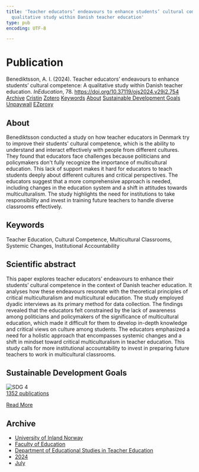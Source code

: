 ```yaml
---
title: 'Teacher educators’ endeavours to enhance students’ cultural competence: A
  qualitative study within Danish teacher education'
type: pub
encoding: UTF-8

---
```

<h1>Publication</h1>
<article id="csl-bib-container-IIDM82MR" class="csl-bib-container">
  <div class="csl-bib-body"> <div class="csl-entry">Benediktsson, A. I. (2024). Teacher educators’ endeavours to enhance students’ cultural competence: A qualitative study within Danish teacher education. <i>InEducation</i>, 78. <a href="https://doi.org/10.37119/ojs2024.v29i2.754">https://doi.org/10.37119/ojs2024.v29i2.754</a></div> </div>
  <div class="csl-bib-buttons">
    <a href="#taxonomy-article-IIDM82MR" alt="archive" class="csl-bib-button">Archive</a>
    <a href="https://app.cristin.no/results/show.jsf?id=2283325" alt="Cristin" class="csl-bib-button">Cristin</a>
    <a href="http://zotero.org/groups/5881554/items/IIDM82MR" alt="Zotero" class="csl-bib-button">Zotero</a>
    <a href="#keywords-article-IIDM82MR" alt="keywords" class="csl-bib-button">Keywords</a>
    <a href="#about-article-IIDM82MR" alt="about_pub" class="csl-bib-button">About</a>
    <a href="#sdg-article-IIDM82MR" alt="sdg" class="csl-bib-button">Sustainable Development Goals</a>
    <a href="https://journals.uregina.ca/ineducation/article/download/754/1282" alt="Unpaywall" class="csl-bib-button">Unpaywall</a>
    <a href="https://journals.uregina.ca/ineducation/article/download/754/1282" alt="EZproxy" class="csl-bib-button">EZproxy</a>
  </div>
  <div id="csl-bib-meta-container-IIDM82MR"></div>
</article>
<div id="csl-bib-meta-IIDM82MR" class="csl-bib-meta">
  <article id="about-article-IIDM82MR" class="about_pub-article">
    <h1>About</h1>
    Benediktsson conducted a study on how teacher educators in Denmark try to improve their students' cultural competence, which is the ability to understand and interact effectively with people from different cultures. They found that educators face challenges because politicians and policymakers don't fully recognize the importance of multicultural education. This lack of support makes it hard for educators to teach students deeply about different cultures and critical perspectives. The educators suggest that a more comprehensive approach is needed, including changes in the education system and a shift in attitudes towards multiculturalism. The study highlights the need for institutions to take responsibility and invest in training future teachers to handle diverse classrooms effectively.
  </article>
  <article id="keywords-article-IIDM82MR" class="keywords-article">
    <h1>Keywords</h1>
    Teacher Education, Cultural Competence, Multicultural Classrooms, Systemic Changes, Institutional Accountability
  </article>
  <article id="abstract-article-IIDM82MR" class="abstract-article">
    <h1>Scientific abstract</h1>
    This paper explores teacher educators’ endeavours to enhance their students’ cultural competence in the context of Danish teacher education. It analyses how these endeavours resonate with the theoretical principles of critical multiculturalism and multicultural education. The study employed dyadic interviews as its primary method for data collection. The findings revealed that the educators felt constrained by the lack of awareness among politicians and policymakers of the significance of multicultural education, which made it difficult for them to develop in-depth knowledge and critical views on culture among students. The educators emphasized a need for a holistic approach that encompasses systemic changes and a shift in mindset toward critical multiculturalism in teacher education. This study calls for more institutional accountability to invest in preparing future teachers to work in multicultural classrooms.
  </article>
  <article id="sdg-article-IIDM82MR" class="sdg-article">
    <h1>Sustainable Development Goals</h1>
    <div class="sdg-container"><div id="sdg4" class="sdg">
        <img src="{{< params subfolder >}}images/sdg/sdg04_en.png" class="image" alt="SDG 4">
        <div class="sdg-overlay">
          <a href="{{< params subfolder >}}en/archive/?sdg=4#archive" class="sdg-publication-count"><span>1352</span> publications</a>
          <p><a href="https://sdgs.un.org/goals/goal4" class="sdg-read-more">Read More</a></p>
        </div>
      </div></div>
  </article>
  <article id="taxonomy-article-IIDM82MR" class="taxonomy-article">
    <h1>Archive</h1>
    <ul>
      <li><a href="{{< params subfolder >}}en/archive/?key=3DCRN523">University of Inland Norway</a></li>
      <li><a href="{{< params subfolder >}}en/archive/?key=WYNZA47F">Faculty of Education</a></li>
      <li><a href="{{< params subfolder >}}en/archive/?key=BKPR6TE7">Department of Educational Studies in Teacher Education</a></li>
      <li><a href="{{< params subfolder >}}en/archive/?key=FKHNMZNC">2024</a></li>
      <li><a href="{{< params subfolder >}}en/archive/?key=8VA8BKDG">July</a></li>
    </ul>
  </article>
</div>
